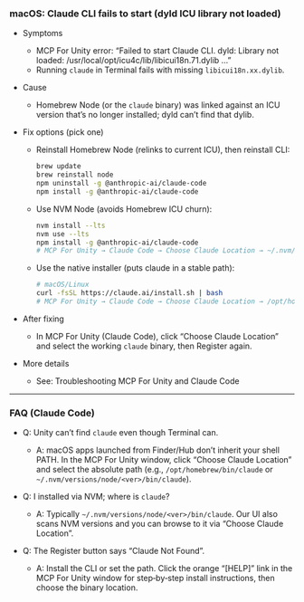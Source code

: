 ### macOS: Claude CLI fails to start (dyld ICU library not loaded)

- Symptoms
  - MCP For Unity error: “Failed to start Claude CLI. dyld: Library not loaded: /usr/local/opt/icu4c/lib/libicui18n.71.dylib …”
  - Running `claude` in Terminal fails with missing `libicui18n.xx.dylib`.

- Cause
  - Homebrew Node (or the `claude` binary) was linked against an ICU version that’s no longer installed; dyld can’t find that dylib.

- Fix options (pick one)
  - Reinstall Homebrew Node (relinks to current ICU), then reinstall CLI:
    ```bash
    brew update
    brew reinstall node
    npm uninstall -g @anthropic-ai/claude-code
    npm install -g @anthropic-ai/claude-code
    ```
  - Use NVM Node (avoids Homebrew ICU churn):
    ```bash
    nvm install --lts
    nvm use --lts
    npm install -g @anthropic-ai/claude-code
    # MCP For Unity → Claude Code → Choose Claude Location → ~/.nvm/versions/node/<ver>/bin/claude
    ```
  - Use the native installer (puts claude in a stable path):
    ```bash
    # macOS/Linux
    curl -fsSL https://claude.ai/install.sh | bash
    # MCP For Unity → Claude Code → Choose Claude Location → /opt/homebrew/bin/claude or ~/.local/bin/claude
    ```

- After fixing
  - In MCP For Unity (Claude Code), click “Choose Claude Location” and select the working `claude` binary, then Register again.

- More details
  - See: Troubleshooting MCP For Unity and Claude Code

---

### FAQ (Claude Code)

- Q: Unity can’t find `claude` even though Terminal can.
  - A: macOS apps launched from Finder/Hub don’t inherit your shell PATH. In the MCP For Unity window, click “Choose Claude Location” and select the absolute path (e.g., `/opt/homebrew/bin/claude` or `~/.nvm/versions/node/<ver>/bin/claude`).

- Q: I installed via NVM; where is `claude`?
  - A: Typically `~/.nvm/versions/node/<ver>/bin/claude`. Our UI also scans NVM versions and you can browse to it via “Choose Claude Location”.

- Q: The Register button says “Claude Not Found”.
  - A: Install the CLI or set the path. Click the orange “[HELP]” link in the MCP For Unity window for step‑by‑step install instructions, then choose the binary location.


